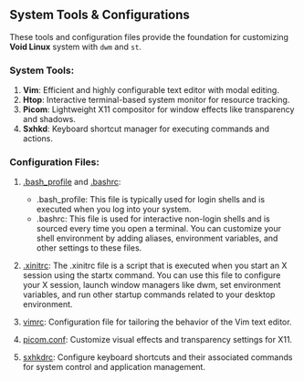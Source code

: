 ## System Tools & Configurations

These tools and configuration files provide the foundation for customizing **Void Linux** system with `dwm` and `st`.

### System Tools:

1. **Vim**: Efficient and highly configurable text editor with modal editing.
2. **Htop**: Interactive terminal-based system monitor for resource tracking.
3. **Picom**: Lightweight X11 compositor for window effects like transparency and shadows.
4. **Sxhkd**: Keyboard shortcut manager for executing commands and actions.

### Configuration Files:

1. [.bash_profile](configurations/.bash_profile) and [.bashrc](configurations/.bashrc):

	- .bash_profile: This file is typically used for login shells and is executed when you log into your system.
	- .bashrc: This file is used for interactive non-login shells and is sourced every time you open a terminal. You can customize your shell environment by adding aliases, environment variables, and other settings to these files.

2. [.xinitrc](configurations/.xinitrc): The .xinitrc file is a script that is executed when you start an X session using the startx command. You can use this file to configure your X session, launch window managers like dwm, set environment variables, and run other startup commands related to your desktop environment.
3. [vimrc](configurations/.vim/vimrc): Configuration file for tailoring the behavior of the Vim text editor.
4. [picom.conf](configurations/.config/picom/picom.conf): Customize visual effects and transparency settings for X11.
5. [sxhkdrc](configurations/.config/sxhkd/sxhkdrc): Configure keyboard shortcuts and their associated commands for system control and application management.
